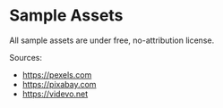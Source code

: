 ﻿# Sample Assets

All sample assets are under free, no-attribution license.

Sources:
- https://pexels.com
- https://pixabay.com
- https://videvo.net
